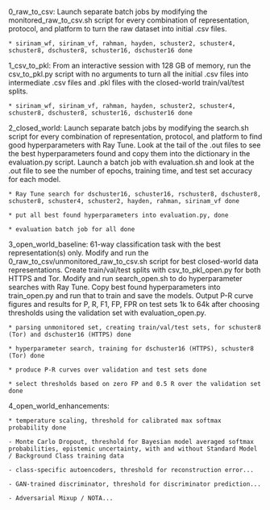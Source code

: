 0_raw_to_csv: Launch separate batch jobs by modifying the monitored_raw_to_csv.sh script for every combination of representation, protocol, and platform to turn the raw dataset into initial .csv files.

    * sirinam_wf, sirinam_vf, rahman, hayden, schuster2, schuster4, schuster8, dschuster8, schuster16, dschuster16 done

1_csv_to_pkl: From an interactive session with 128 GB of memory, run the csv_to_pkl.py script with no arguments to turn all the initial .csv files into intermediate .csv files and .pkl files with the closed-world train/val/test splits.

    * sirinam_wf, sirinam_vf, rahman, hayden, schuster2, schuster4, schuster8, dschuster8, schuster16, dschuster16 done

2_closed_world: Launch separate batch jobs by modifying the search.sh script for every combination of representation, protocol, and platform to find good hyperparameters with Ray Tune. Look at the tail of the .out files to see the best hyperparameters found and copy them into the dictionary in the evaluation.py script. Launch a batch job with evaluation.sh and look at the .out file to see the number of epochs, training time, and test set accuracy for each model.

    * Ray Tune search for dschuster16, schuster16, rschuster8, dschuster8, schuster8, schuster4, schuster2, hayden, rahman, sirinam_vf done

    * put all best found hyperparameters into evaluation.py, done

    * evaluation batch job for all done

3_open_world_baseline: 61-way classification task with the best representation(s) only. Modify and run the 0_raw_to_csv/unmonitored_raw_to_csv.sh script for best closed-world data representations. Create train/val/test splits with csv_to_pkl_open.py for both HTTPS and Tor. Modify and run search_open.sh to do hyperparameter searches with Ray Tune. Copy best found hyperparameters into train_open.py and run that to train and save the models. Output P-R curve figures and results for P, R, F1, FP, FPR on test sets 1k to 64k after choosing thresholds using the validation set with evaluation_open.py.

    * parsing unmonitored set, creating train/val/test sets, for schuster8 (Tor) and dschuster16 (HTTPS) done

    * hyperparameter search, training for dschuster16 (HTTPS), schuster8 (Tor) done

    * produce P-R curves over validation and test sets done

    * select thresholds based on zero FP and 0.5 R over the validation set done

4_open_world_enhancements:

    * temperature scaling, threshold for calibrated max softmax probability done

    - Monte Carlo Dropout, threshold for Bayesian model averaged softmax probabilities, epistemic uncertainty, with and without Standard Model / Background Class training data

    - class-specific autoencoders, threshold for reconstruction error...

    - GAN-trained discriminator, threshold for discriminator prediction...

    - Adversarial Mixup / NOTA...
